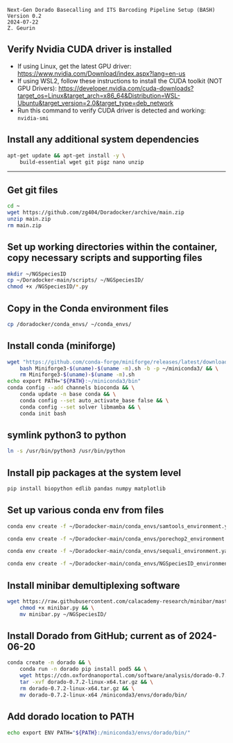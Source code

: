 ```
Next-Gen Dorado Basecalling and ITS Barcoding Pipeline Setup (BASH)
Version 0.2
2024-07-22
Z. Geurin
```
## Verify Nvidia CUDA driver is installed
* If using Linux, get the latest GPU driver: https://www.nvidia.com/Download/index.aspx?lang=en-us
* If using WSL2, follow these instructions to install the CUDA toolkit (NOT GPU Drivers): https://developer.nvidia.com/cuda-downloads?target_os=Linux&target_arch=x86_64&Distribution=WSL-Ubuntu&target_version=2.0&target_type=deb_network
* Run this command to verify CUDA driver is detected and working:
`nvidia-smi`

## Install any additional system dependencies
```bash
apt-get update && apt-get install -y \
    build-essential wget git pigz nano unzip
```
_________________________________________________________________________________

## Get git files
```bash
cd ~
wget https://github.com/zg404/Doradocker/archive/main.zip
unzip main.zip
rm main.zip
```

## Set up working directories within the container, copy necessary scripts and supporting files
```bash
mkdir ~/NGSpeciesID
cp ~/Doradocker-main/scripts/ ~/NGSpeciesID/
chmod +x /NGSpeciesID/*.py
```
## Copy in the Conda environment files
```bash
cp /doradocker/conda_envs/ ~/conda_envs/
```

## Install conda (miniforge)
```bash
wget "https://github.com/conda-forge/miniforge/releases/latest/download/Miniforge3-$(uname)-$(uname -m).sh" && \
    bash Miniforge3-$(uname)-$(uname -m).sh -b -p ~/miniconda3/ && \
    rm Miniforge3-$(uname)-$(uname -m).sh
echo export PATH="${PATH}:~/miniconda3/bin"
conda config --add channels bioconda && \
    conda update -n base conda && \
    conda config --set auto_activate_base false && \
    conda config --set solver libmamba && \
    conda init bash 
```
## symlink python3 to python
```bash
ln -s /usr/bin/python3 /usr/bin/python
```

## Install pip packages at the system level
```bash
pip install biopython edlib pandas numpy matplotlib
```

## Set up various conda env from files
```bash
conda env create -f ~/Doradocker-main/conda_envs/samtools_environment.yaml

conda env create -f ~/Doradocker-main/conda_envs/porechop2_environment.yaml

conda env create -f ~/Doradocker-main/conda_envs/sequali_environment.yaml

conda env create -f ~/Doradocker-main/conda_envs/NGSpeciesID_environment.yaml
```

## Install minibar demultiplexing software
```bash
wget https://raw.githubusercontent.com/calacademy-research/minibar/master/minibar.py && \
    chmod +x minibar.py && \
    mv minibar.py ~/NGSpeciesID/
```
## Install Dorado from GitHub; current as of 2024-06-20
```bash
conda create -n dorado && \
    conda run -n dorado pip install pod5 && \
    wget https://cdn.oxfordnanoportal.com/software/analysis/dorado-0.7.2-linux-x64.tar.gz && \
    tar -xvf dorado-0.7.2-linux-x64.tar.gz && \
    rm dorado-0.7.2-linux-x64.tar.gz && \
    mv dorado-0.7.2-linux-x64 /miniconda3/envs/dorado/bin/
```

## Add dorado location to PATH
```bash
echo export ENV PATH="${PATH}:/miniconda3/envs/dorado/bin/"
```
